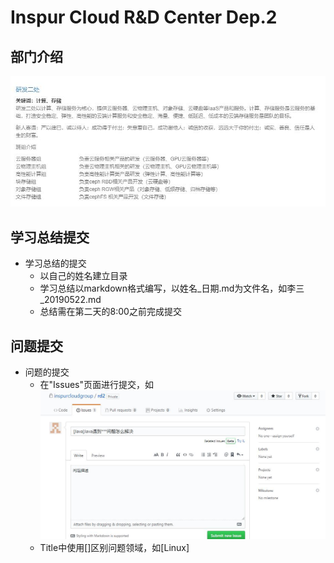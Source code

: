 
# Inspur Cloud R&D Center Dep.2

## 部门介绍
![Alt text](研发二处.jpg)

## 学习总结提交

* 学习总结的提交
  * 以自己的姓名建立目录
  * 学习总结以markdown格式编写，以姓名_日期.md为文件名，如李三_20190522.md
  * 总结需在第二天的8:00之前完成提交
 
 ## 问题提交
* 问题的提交
  * 在"Issues"页面进行提交，如![Alt text](issue-demo.jpg)
  * Title中使用[]区别问题领域，如[Linux]


